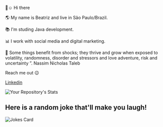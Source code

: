 👋:relaxed:  Hi there    


:earth_americas: My name is Beatriz and live in São Paulo/Brazil.


:books: I'm studing Java development.

:bar_chart: I work with social media and digital marketing.

🧬 Some things benefit from shocks; they thrive and grow when exposed to volatility, randomness, disorder and stressors and love adventure, risk and uncertainty ”. 
Nassim Nicholas Taleb    


Reach me out  :wink:

[Linkedin](https://www.linkedin.com/in/beatriz2071/) 


 ![Your Repository's Stats](https://github-readme-stats.vercel.app/api/top-langs/?bea3853/bea3853=Your_GitHub_Username&theme=blue-green)

 ##   Here is a random joke that'll make you laugh!
 ![Jokes Card](https://readme-jokes.vercel.app/api)
